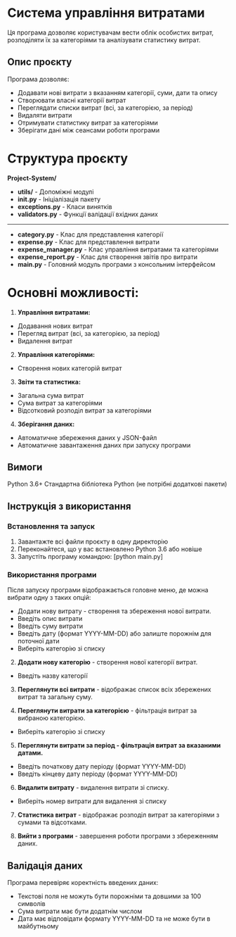 # Система управління витратами
Ця програма дозволяє користувачам вести облік особистих витрат, розподіляти їх за категоріями та аналізувати статистику витрат.
## Опис проєкту
Програма дозволяє:

- Додавати нові витрати з вказанням категорії, суми, дати та опису
- Створювати власні категорії витрат
- Переглядати списки витрат (всі, за категорією, за період)
- Видаляти витрати
- Отримувати статистику витрат за категоріями
- Зберігати дані між сеансами роботи програми

# Структура проєкту
__Project-System/__
- __utils/__ - Допоміжні модулі
- __init.py__ - Ініціалізація пакету
- __exceptions.py__ - Класи винятків
- __validators.py__ - Функції валідації вхідних даних
____
- __category.py__ - Клас для представлення категорії
- __expense.py__ - Клас для представлення витрати
- __expense_manager.py__ - Клас управління витратами та категоріями
- __expense_report.py__ - Клас для створення звітів про витрати
- __main.py__ - Головний модуль програми з консольним інтерфейсом
# Основні можливості:

1. __Управління витратами:__
- Додавання нових витрат
- Перегляд витрат (всі, за категорією, за період)
- Видалення витрат


2. __Управління категоріями:__
- Створення нових категорій витрат


3. __Звіти та статистика:__
- Загальна сума витрат
- Сума витрат за категоріями
- Відсотковий розподіл витрат за категоріями


4. __Зберігання даних:__
- Автоматичне збереження даних у JSON-файл
- Автоматичне завантаження даних при запуску програми



## Вимоги

Python 3.6+
Стандартна бібліотека Python (не потрібні додаткові пакети)

## Інструкція з використання
### Встановлення та запуск

1. Завантажте всі файли проєкту в одну директорію
2. Переконайтеся, що у вас встановлено Python 3.6 або новіше
3. Запустіть програму командою:
[python main.py]

### Використання програми
Після запуску програми відображається головне меню, де можна вибрати одну з таких опцій:

- Додати нову витрату - створення та збереження нової витрати.
- Введіть опис витрати
- Введіть суму витрати
- Введіть дату (формат YYYY-MM-DD) або залиште порожнім для поточної дати
- Виберіть категорію зі списку

2. __Додати нову категорію__ - створення нової категорії витрат.
- Введіть назву категорії

3. __Переглянути всі витрати__ - відображає список всіх збережених витрат та загальну суму.

4. __Переглянути витрати за категорією__ - фільтрація витрат за вибраною категорією.
- Виберіть категорію зі списку

5. __Переглянути витрати за період - фільтрація витрат за вказаними датами.__
- Введіть початкову дату періоду (формат YYYY-MM-DD)
- Введіть кінцеву дату періоду (формат YYYY-MM-DD)

6. __Видалити витрату__ - видалення витрати зі списку.
- Виберіть номер витрати для видалення зі списку

7. __Статистика витрат__ - відображає розподіл витрат за категоріями з сумами та відсотками.

8. __Вийти з програми__ - завершення роботи програми з збереженням даних.

## Валідація даних
Програма перевіряє коректність введених даних:
- Текстові поля не можуть бути порожніми та довшими за 100 символів
- Сума витрати має бути додатнім числом
- Дата має відповідати формату YYYY-MM-DD та не може бути в майбутньому